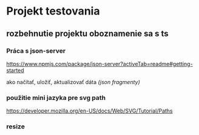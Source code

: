 # Projekt testovania

## rozbehnutie projektu oboznamenie sa s ts

### Práca s json-server
  https://www.npmjs.com/package/json-server?activeTab=readme#getting-started

ako načítať, uložiť, aktualizovať dáta *(json fragmenty)*

### použitie mini jazyka pre svg path
  https://developer.mozilla.org/en-US/docs/Web/SVG/Tutorial/Paths 
### resize